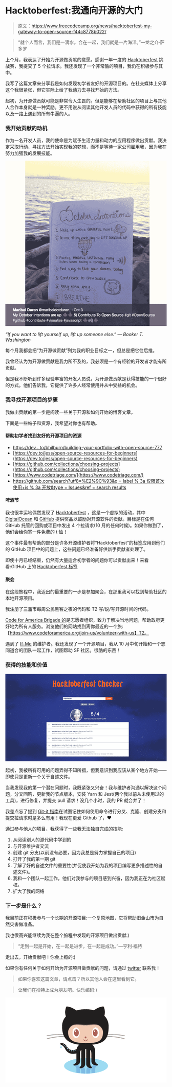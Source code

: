 # Hacktoberfest:我通向开源的大门

> 原文：<https://www.freecodecamp.org/news/hacktoberfest-my-gateway-to-open-source-f44c8778b022/>

> “就个人而言，我们是一滴水。合在一起，我们就是一片海洋。”—龙之介·萨多罗

上个月，我表达了开始为开源做贡献的意愿。感谢一年一度的 [Hacktoberfest](https://hacktoberfest.digitalocean.com/) 挑战赛，我提交了 5 个拉请求。我还发现了一个非常酷的项目，我仍在积极参与其中。

我写了这篇文章来分享我是如何发现初学者友好的开源项目的。在社交媒体上分享这个我很紧张，但它实际上给了我动力去寻找开始的方法。

起初，为开源做贡献可能是非常令人生畏的。但是能够在帮助社区的项目上与其他人合作本身就是一种奖励。更不用说从阅读其他开发人员的代码中获得的所有技能以及一路上遇到的所有牛逼的人。

### 我开始贡献的动机

作为一名开发人员，我的使命是为赋予生活力量和动力的应用程序做出贡献。我决定采取行动，寻找方法开始实现我的梦想，而不是等待一家公司雇用我，因为我在努力加强我的发展技能。

![1*8ItKKr-peyqM8EJcCmB4Dg](img/9e306903e7d2ac69918fc69db2f64fd1.png)

*“If you want to lift yourself up, lift up someone else.” — Booker T. Washington*

每个月我都会把“为开源做贡献”列为我的职业目标之一，但总是把它往后推。

我曾经认为为开源做贡献是我力所不及的，我必须是一个有经验的开发者才能有所贡献。

但是我不断听到许多经验丰富的开发人员说，为开源做贡献是获得技能的一个很好的方式。他们告诉我，它提供了许多人经常使用并从中受益的机会。

### 我寻找开源项目的步骤

我做出贡献的第一步是阅读一些关于开源和如何开始的博客文章。

下面是一些帖子和资源，我希望对你也有帮助。

#### 帮助初学者找到友好的开源项目的资源

*   [https://dev . to/bhilburn/building-your-portfolio-with-open-source-777](https://dev.to/bhilburn/building-your-portfolio-with-open-source-777)
*   [https://dev.to/jess/open-source-resources-for-beginners](https://dev.to/jess/open-source-resources-for-beginners)
*   [https://github.com/collections/choosing-projects](https://github.com/collections/choosing-projects)
*   [https://www.codetriage.com/](https://www.codetriage.com/)
*   [https://github.com/search?utf8=%E2%9C%93&q = label % 3a 仅限首次使用+is % 3a 开放&type = Issues&ref = search results](https://github.com/search?utf8=%E2%9C%93&q=label%3Afirst-timers-only+is%3Aopen&type=Issues&ref=searchresults)

#### **啤酒节**

我也很幸运地偶然发现了 [Hacktoberfest](https://hacktoberfest.digitalocean.com/) ，这是一个虚拟的活动，其中 [DigitalOcean](https://www.freecodecamp.org/news/hacktoberfest-my-gateway-to-open-source-f44c8778b022/undefined) 和 [GitHub](https://www.freecodecamp.org/news/hacktoberfest-my-gateway-to-open-source-f44c8778b022/undefined) 提供奖品以鼓励对开源软件的贡献。目标是在任何 GitHub 托管的回购或项目中发出 4 个拉请求(10 月的任何时候)。如果你做到了，他们会给你寄一件免费的 t 恤！

这个事件最有帮助的部分是许多开源维护者将“Hacktoberfest”的标签应用到他们的 GitHub 项目中的问题上，这些问题已经准备好供新手贡献者处理了。

即使十月已经结束，仍然有大量适合初学者的问题你可以贡献出来！来看看:GitHub 上的 [Hacktoberfest 标签](https://github.com/search?q=label:hacktoberfest+state:open+type:issue)

#### **聚会**

在这段旅程中，我迈出的最重要的一步是参加聚会，在那里我可以找到帮助社区的本地开源项目。

我注册了三藩市每周公民黑客之夜的代码和 T2 写/说/写开源时间的代码。

[Code for America Brigade 的](https://www.meetup.com/pro/brigade/)是志愿者组织，致力于解决当地问题，帮助政府更好地为所有人服务。浏览他们的网站找到离你最近的一个旅:【https://www.codeforamerica.org/join-us/volunteer-with-us】T2。

遇到了 [If-Me](https://www.if-me.org/) 的维护者。我还发现了一个开源项目，我从 10 月中旬开始和一个志同道合的团队一起工作，试图帮助 SF 社区。很酷的东西！

### 获得的技能和价值

![1*T9vJi-Z0Adwjs1waGA8SVw](img/5fa8d5d5504a82446fc921f1447cb7f1.png)

起初，我被所有可用的问题弄得不知所措，但我意识到我应该从某个地方开始——即使只是更新一个关于自述文件。

当我发现我的第一个潜在问题时，我既紧张又兴奋！我与维护者沟通以解决这个问题，分叉回购，更新我的节点版本，安装 Yarn 和 Jest(两个我以前从未使用过的工具)，进行修复，并提交 pull 请求！没几个小时，我的 PR 就合并了！

我差点忘了提到 [Git-it 指南](http://jlord.us/git-it/)在试图记住如何使用命令进行分叉、克隆、创建分支和提交拉请求时是多么有用！我现在更爱 Github 了，❤

通过参与他人的项目，我获得了一些我无法独自完成的技能:

1.  从阅读别人的源代码中学到的
2.  与开源维护者交流
3.  创建 git 分支(以前没有必要，因为我总是努力掌握自己的项目)
4.  打开了我的第一期 git
5.  了解了好的自述文件的重要性(并促使我开始为我的项目编写更多描述性的自述文件)。
6.  我和一个团队一起工作，他们对我参与的项目感到兴奋，因为我正在为社区赋权。
7.  扩大了我的网络

### 下一步是什么？

我目前正在积极参与一个长期的开源项目:一个复原地图，它将帮助旧金山市为自然灾害做准备。

我也很高兴能继续为我在整个旅程中发现的开源项目做出贡献:)

> “走到一起是开始，在一起是进步，在一起是成功。”—亨利·福特

走出去，开始贡献吧！你会上瘾的:)

如果你有任何关于如何开始为开源项目做贡献的问题，请通过 [twitter](https://twitter.com/maribeldotduran) 联系我！

> 如果你喜欢这篇文章，请点击？所以其他人会在这里看到它。

> 让我们在推特上成为朋友吧。快乐编码:)

![1*rOsLmv15-FG_g0InyWLfuQ](img/716ea125c1a8b9862334fdb5553268ff.png)